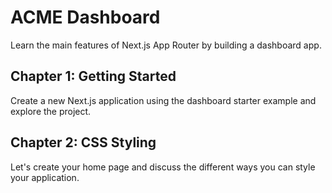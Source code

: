 # ACME Dashboard

Learn the main features of Next.js App Router by building a dashboard app.

## Chapter 1: Getting Started

Create a new Next.js application using the dashboard starter example and explore the project.

## Chapter 2: CSS Styling

Let's create your home page and discuss the different ways you can style your application.
